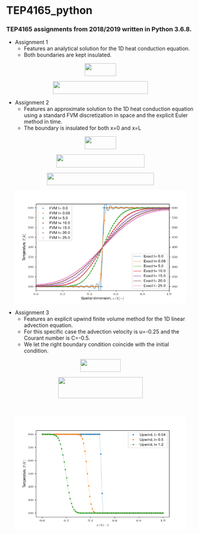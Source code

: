 # TEP4165_python #
### TEP4165 assignments from 2018/2019 written in Python 3.6.8. ###

* Assignment 1
   * Features an analytical solution for the 1D heat conduction equation.
   * Both boundaries are kept insulated.
   
<p align="center"><img src="/tex/a3f4ce18d220d3d653d024810301792e.svg?invert_in_darkmode&sanitize=true" align=middle width=84.37884345pt height=33.81208709999999pt/></p>
<p align="center"><img src="/tex/389df9f52d48c9152c208e369bcc7ead.svg?invert_in_darkmode&sanitize=true" align=middle width=253.90813965pt height=33.81208709999999pt/></p>

                  
* Assignment 2
   * Features an approximate solution to the 1D heat conduction equation using a standard FVM discretization in space and the explicit Euler method in time.
   * The boundary is insulated for both x=0 and x=L

<p align="center"><img src="/tex/a3f4ce18d220d3d653d024810301792e.svg?invert_in_darkmode&sanitize=true" align=middle width=84.37884345pt height=33.81208709999999pt/></p>
<p align="center"><img src="/tex/3125cc3ae12e9b013c4792763c41caf2.svg?invert_in_darkmode&sanitize=true" align=middle width=235.1180502pt height=34.7253258pt/></p>
<p align="center"><img src="/tex/8f30b89e9ae3bfbe35ad5797de695672.svg?invert_in_darkmode&sanitize=true" align=middle width=286.95335295pt height=33.62942055pt/></p>


<p align="center">
  <img width="460" height="300" src="https://github.com/danielhalvorsen/TEP4165_python/blob/master/Figures/FVM_EXACT_HEATCONDUCTION.png">
</p>

* Assignment 3
    * Features an explicit upwind finite volume method for the 1D linear advection equation. 
    * For this specific case the advection velocity is u=-0.25 and the Courant number is C=-0.5.
    * We let the right boundary condition coincide with the initial condition.
<p align="center"><img src="/tex/a82824f040a8cdddbc8a5eb01a0f5ef3.svg?invert_in_darkmode&sanitize=true" align=middle width=108.61548059999998pt height=33.81208709999999pt/></p>
<p align="center"><img src="/tex/7fe17e02e9fd0a01e704486c0882084d.svg?invert_in_darkmode&sanitize=true" align=middle width=225.23061824999996pt height=56.06774085pt/></p>
<p align="center"><img src="/tex/ce12996e3583a73354c592172e71ea69.svg?invert_in_darkmode&sanitize=true" align=middle width=131.77839674999998pt height=15.068469899999998pt/></p>

<p align="center">
  <img width="460" height="300" src="https://github.com/danielhalvorsen/TEP4165_python/blob/master/Figures/expl_upwind_C-05.png">
</p>